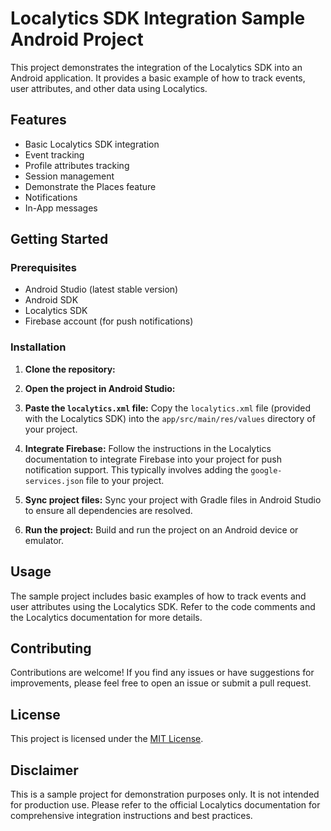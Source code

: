 # Localytics SDK Integration Sample Android Project

This project demonstrates the integration of the Localytics SDK into an Android application. It provides a basic example of how to track events, user attributes, and other data using Localytics.

## Features

* Basic Localytics SDK integration
* Event tracking
* Profile attributes tracking
* Session management
* Demonstrate the Places feature
* Notifications 
* In-App messages

## Getting Started

### Prerequisites

* Android Studio (latest stable version)
* Android SDK
* Localytics SDK
* Firebase account (for push notifications)

### Installation

1. **Clone the repository:**

2. **Open the project in Android Studio:**

3. **Paste the `localytics.xml` file:**
   Copy the `localytics.xml` file (provided with the Localytics SDK) into the `app/src/main/res/values` directory of your project.

4. **Integrate Firebase:**
   Follow the instructions in the Localytics documentation to integrate Firebase into your project for push notification support. This typically involves adding the `google-services.json` file to your project.

5. **Sync project files:**
   Sync your project with Gradle files in Android Studio to ensure all dependencies are resolved.

6. **Run the project:**
   Build and run the project on an Android device or emulator.

## Usage

The sample project includes basic examples of how to track events and user attributes using the Localytics SDK. Refer to the code comments and the Localytics documentation for more details.

## Contributing

Contributions are welcome! If you find any issues or have suggestions for improvements, please feel free to open an issue or submit a pull request.

## License

This project is licensed under the [MIT License](LICENSE).

## Disclaimer

This is a sample project for demonstration purposes only. It is not intended for production use. Please refer to the official Localytics documentation for comprehensive integration instructions and best practices.
